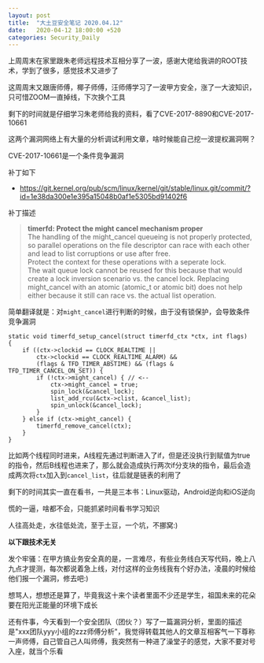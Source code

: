```yaml
---
layout: post
title:  "大土豆安全笔记 2020.04.12"
date:   2020-04-12 18:00:00 +520
categories: Security_Daily
---
```


上周周末在家里跟朱老师远程技术互相分享了一波，感谢大佬给我讲的ROOT技术，学到了很多，感觉技术又进步了

这周周末又跟唐师傅，椰子师傅，汪师傅学习了一波甲方安全，涨了一大波知识，只可惜ZOOM一直掉线，下次换个工具

剩下的时间就是仔细学习朱老师给我的资料，看了CVE-2017-8890和CVE-2017-10661

这两个漏洞网络上有大量的分析调试利用文章，啥时候能自己挖一波提权漏洞啊？

CVE-2017-10661是一个条件竞争漏洞

补丁如下
- https://git.kernel.org/pub/scm/linux/kernel/git/stable/linux.git/commit/?id=1e38da300e1e395a15048b0af1e5305bd91402f6

补丁描述
> **timerfd: Protect the might cancel mechanism proper**<br>
The handling of the might_cancel queueing is not properly protected, so
parallel operations on the file descriptor can race with each other and
lead to list corruptions or use after free.<br>
Protect the context for these operations with a seperate lock.<br>
The wait queue lock cannot be reused for this because that would create a lock inversion scenario vs. the cancel lock. Replacing might_cancel with an atomic (atomic_t or atomic bit) does not help either because it still can race vs. the actual list operation.

简单翻译就是：对`might_cancel`进行判断的时候，由于没有锁保护，会导致条件竞争漏洞
```
static void timerfd_setup_cancel(struct timerfd_ctx *ctx, int flags)
{
    if ((ctx->clockid == CLOCK_REALTIME ||
        ctx->clockid == CLOCK_REALTIME_ALARM) &&
        (flags & TFD_TIMER_ABSTIME) && (flags & TFD_TIMER_CANCEL_ON_SET)) {
        if (!ctx->might_cancel) { // <--
            ctx->might_cancel = true;
            spin_lock(&cancel_lock);
            list_add_rcu(&ctx->clist, &cancel_list);
            spin_unlock(&cancel_lock);
        }
    } else if (ctx->might_cancel) {
        timerfd_remove_cancel(ctx);
    }
}
```

比如两个线程同时进来，A线程先通过判断进入了if，但是还没执行到赋值为true的指令，然后B线程也进来了，那么就会造成执行两次if分支块的指令，最后会造成两次将`ctx`加入到`cancel_list`，往后就是链表的利用了

剩下的时间其实一直在看书，一共是三本书：Linux驱动，Android逆向和iOS逆向

慌的一逼，啥都不会，只能抓紧时间看书学习知识

人往高处走，水往低处流，至于土豆，一个坑，不挪窝:)

**以下跟技术无关**

发个牢骚：在甲方搞业务安全真的是，一言难尽，有些业务线白天写代码，晚上八九点才提测，每次都说着急上线，对付这样的业务线我有个好办法，凌晨的时候给他们报一个漏洞，修去吧:)

想骂人，想想还是算了，毕竟我这十来个读者里面不少还是学生，祖国未来的花朵要在阳光正能量的环境下成长

还有件事，今天看到一个安全团队（团伙？）写了一篇漏洞分析，里面的描述是"xxx团队yyy小组的zzz师傅分析"，我觉得转载其他人的文章互相客气一下尊称一声师傅，自己管自己人叫师傅，我突然有一种进了澡堂子的感觉，大家不要对号入座，就当个乐看